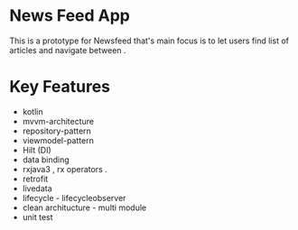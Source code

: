 # News Feed App


This is a prototype for Newsfeed that's main focus is to let users find list of articles and navigate between  .


# Key Features

* kotlin
* mvvm-architecture
* repository-pattern
* viewmodel-pattern
* Hilt (DI) 
* data binding
* rxjava3  , rx operators . 
* retrofit
* livedata
* lifecycle - lifecycleobserver
* clean architucture -  multi module
* unit test
